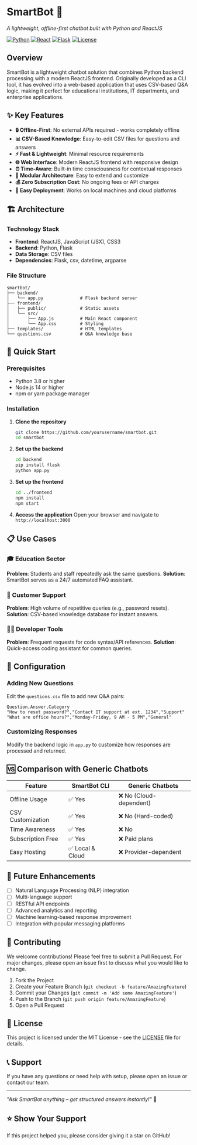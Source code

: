 # SmartBot 🤖

*A lightweight, offline-first chatbot built with Python and ReactJS*

[![Python](https://img.shields.io/badge/Python-3.8+-blue.svg)](https://python.org)
[![React](https://img.shields.io/badge/React-18.0+-61DAFB.svg)](https://reactjs.org)
[![Flask](https://img.shields.io/badge/Flask-2.0+-green.svg)](https://flask.palletsprojects.com)
[![License](https://img.shields.io/badge/License-MIT-yellow.svg)](LICENSE)

## Overview

SmartBot is a lightweight chatbot solution that combines Python backend processing with a modern ReactJS frontend. Originally developed as a CLI tool, it has evolved into a web-based application that uses CSV-based Q&A logic, making it perfect for educational institutions, IT departments, and enterprise applications.

## ✨ Key Features

- **🔒 Offline-First**: No external APIs required - works completely offline
- **📊 CSV-Based Knowledge**: Easy-to-edit CSV files for questions and answers
- **⚡ Fast & Lightweight**: Minimal resource requirements
- **🌐 Web Interface**: Modern ReactJS frontend with responsive design
- **⏰ Time-Aware**: Built-in time consciousness for contextual responses
- **🔧 Modular Architecture**: Easy to extend and customize
- **💰 Zero Subscription Cost**: No ongoing fees or API charges
- **🚀 Easy Deployment**: Works on local machines and cloud platforms

## 🏗️ Architecture

### Technology Stack
- **Frontend**: ReactJS, JavaScript (JSX), CSS3
- **Backend**: Python, Flask
- **Data Storage**: CSV files
- **Dependencies**: Flask, csv, datetime, argparse

### File Structure
```
smartbot/
├── backend/
│   └── app.py              # Flask backend server
├── frontend/
│   ├── public/             # Static assets
│   └── src/
│       ├── App.js          # Main React component
│       └── App.css         # Styling
├── templates/              # HTML templates
└── questions.csv           # Q&A knowledge base
```

## 🚀 Quick Start

### Prerequisites
- Python 3.8 or higher
- Node.js 14 or higher
- npm or yarn package manager

### Installation

1. **Clone the repository**
   ```bash
   git clone https://github.com/yourusername/smartbot.git
   cd smartbot
   ```

2. **Set up the backend**
   ```bash
   cd backend
   pip install flask
   python app.py
   ```

3. **Set up the frontend**
   ```bash
   cd ../frontend
   npm install
   npm start
   ```

4. **Access the application**
   Open your browser and navigate to `http://localhost:3000`

## 📋 Use Cases

### 🎓 Education Sector
**Problem**: Students and staff repeatedly ask the same questions.
**Solution**: SmartBot serves as a 24/7 automated FAQ assistant.

### 🏢 Customer Support
**Problem**: High volume of repetitive queries (e.g., password resets).
**Solution**: CSV-based knowledge database for instant answers.

### 👨‍💻 Developer Tools
**Problem**: Frequent requests for code syntax/API references.
**Solution**: Quick-access coding assistant for common queries.

## 🔧 Configuration

### Adding New Questions
Edit the `questions.csv` file to add new Q&A pairs:
```csv
Question,Answer,Category
"How to reset password?","Contact IT support at ext. 1234","Support"
"What are office hours?","Monday-Friday, 9 AM - 5 PM","General"
```

### Customizing Responses
Modify the backend logic in `app.py` to customize how responses are processed and returned.

## 🆚 Comparison with Generic Chatbots

| Feature | SmartBot CLI | Generic Chatbots |
|---------|-------------|------------------|
| Offline Usage | ✅ Yes | ❌ No (Cloud-dependent) |
| CSV Customization | ✅ Yes | ❌ No (Hard-coded) |
| Time Awareness | ✅ Yes | ❌ No |
| Subscription Free | ✅ Yes | ❌ Paid plans |
| Easy Hosting | ✅ Local & Cloud | ❌ Provider-dependent |

## 🔮 Future Enhancements

- [ ] Natural Language Processing (NLP) integration
- [ ] Multi-language support
- [ ] RESTful API endpoints
- [ ] Advanced analytics and reporting
- [ ] Machine learning-based response improvement
- [ ] Integration with popular messaging platforms

## 🤝 Contributing

We welcome contributions! Please feel free to submit a Pull Request. For major changes, please open an issue first to discuss what you would like to change.

1. Fork the Project
2. Create your Feature Branch (`git checkout -b feature/AmazingFeature`)
3. Commit your Changes (`git commit -m 'Add some AmazingFeature'`)
4. Push to the Branch (`git push origin feature/AmazingFeature`)
5. Open a Pull Request


## 📄 License

This project is licensed under the MIT License - see the [LICENSE](LICENSE) file for details.

## 📞 Support

If you have any questions or need help with setup, please open an issue or contact our team.

---

*"Ask SmartBot anything – get structured answers instantly!"* 🚀

## ⭐ Show Your Support

If this project helped you, please consider giving it a star on GitHub!
